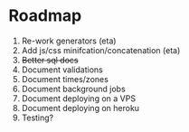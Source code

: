 # Roadmap

1. Re-work generators (eta)
2. Add js/css minifcation/concatenation (eta)
3. ~~Better sql docs~~
4. Document validations
5. Document times/zones
6. Document background jobs
7. Document deploying on a VPS
8. Document deploying on heroku
9. Testing?
